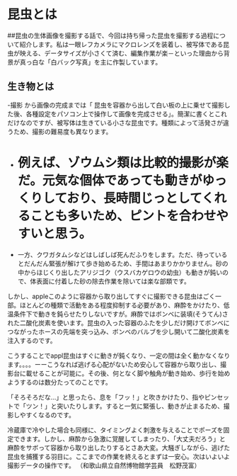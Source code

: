# 昆虫とは
##昆虫の生体画像を撮影する話で、今回は持ち帰った昆虫を撮影する過程について紹介します。私は一眼レフカメラにマクロレンズを装着し、被写体である昆虫が映える、データサイズが小さくて済む、編集作業が楽－といった理由から背景が真っ白な「白バック写真」を主に作製しています。
## 生き物とは
-撮影
から画像の完成までは「
昆虫を容器から出して白い板の上に乗せて撮影した後、各種設定をパソコン上で操作して画像を完成させる」。簡潔に書くとこれだけなのですが、被写体は生きている小さな昆虫です。種類によって活発さが違うため、撮影の難易度も異なります。
- # 例えば、ゾウムシ類は比較的撮影が楽だ。元気な個体であっても動きがゆっくりしており、長時間じっとしてくれることも多いため、ピントを合わせやすいと思う。

- 一方、クワガタムシなどはしばしば死んだふりをします。ただ、待っているとだんだん緊張が解けて歩き始めるため、手間はあまりかかりません。砂の中からほじくり出したアリジゴク（ウスバカゲロウの幼虫）も動きが鈍いので、体表面に付着した砂の除去作業を除いては楽な部類です。

しかし、appleこのように容器から取り出してすぐに撮影できる昆虫はごく一部。ほとんどの種類で活動をある程度抑制する必要があり、麻酔をかけたり、低温条件下で動きを鈍らせたりしないですが。麻酔ではボンベに装填(そうてん)された二酸化炭素を使います。昆虫の入った容器のふたを少しだけ開けてボンベにつながったホースの先端を突っ込み、ボンベのバルブを少し開いて二酸化炭素を注入するのです。

こうすることでappl昆虫はすぐに動きが鈍くなり、一定の間は全く動かなくなります。。。。ーーこうなれば逃げる心配がないため安心して容器から取り出し、撮影台に載せることが可能に。その後、何となく脚や触角が動き始め、歩行を始めようするのは数分たってのことです。

「そろそろだな…」と思ったら、息を「フッ！」と吹きかけたり、指やピンセットで「ツン！」と突いたりします。すると一気に緊張し、動きが止まるため、撮影しやすくなるのです。

冷蔵庫で冷やした場合も同様に、タイミングよく刺激を与えることでポーズを固定できます。しかし、麻酔から急激に覚醒してしまったり、「大丈夫だろう」と麻酔をサボって容器から取り出したりするとさあ大変。大騒ぎしながら、逃げた昆虫を捕獲する羽目に。ここまでの作業を終えるとまずは一安心。次はいよいよ撮影データの操作です。 （和歌山県立自然博物館学芸員　松野茂富）
